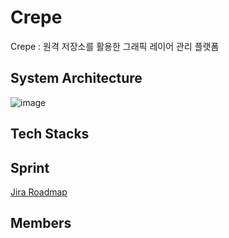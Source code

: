# Crepe
Crepe : 원격 저장소를 활용한 그래픽 레이어 관리 플랫폼

## System Architecture
![image](https://user-images.githubusercontent.com/86936466/228773897-a1444678-e58d-4df9-9e94-ef930778a048.png)

## Tech Stacks


## Sprint
[Jira Roadmap](https://sdylockon.atlassian.net/jira/software/projects/CREP/boards/2/roadmap)

## Members
